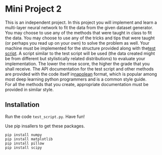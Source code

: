 Mini Project 2 
==============

This is an independent project. In this project you will implement and learn a multi-layer neural 
network to fit the data from the given dataset generator. You may choose to use any of the methods 
that were taught in class to fit the data. You may choose to use any of the tricks and tips that 
were taught (or perhaps you read up on your own) to solve the problem as well. Your machine must be
implemented for the structure provided along with the[test script](test_script.py). A script similar
to the test script will be used (the data created might be from different but stylistically related
distributions) to evaluate your implementation. The lower the rmse score, the higher the grade that
you shall receive. The API documentation for the test script and other methods are provided with the
code itself in[napolean](http://sphinxcontrib-napoleon.readthedocs.io/en/latest/example_google.html) 
format, which is popular among most deep learning python programmers and is a common style guide.  
For all the methods that you create, appropriate documentation must be provided in similar style.


Installation
------------

Run the code ``test_script.py``. Have fun!

Use pip insallers to get these packages.

    pip install numpy
    pip install matplotlib
    pip install pillow
    pip install scipy    
